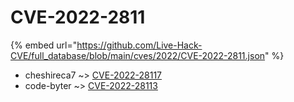 # CVE-2022-2811
{% embed url="https://github.com/Live-Hack-CVE/full_database/blob/main/cves/2022/CVE-2022-2811.json" %}

* cheshireca7 ~> [CVE-2022-28117](https://www.alice-snow.ru/2022/database/cve-2022-2811/cve-2022-28117-cheshireca7)
* code-byter ~> [CVE-2022-28113](https://www.alice-snow.ru/2022/database/cve-2022-2811/cve-2022-28113-code-byter)